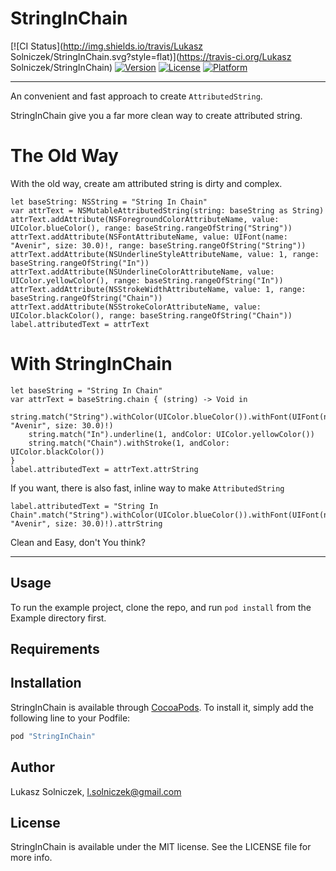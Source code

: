 # StringInChain

[![CI Status](http://img.shields.io/travis/Lukasz Solniczek/StringInChain.svg?style=flat)](https://travis-ci.org/Lukasz Solniczek/StringInChain)
[![Version](https://img.shields.io/cocoapods/v/StringInChain.svg?style=flat)](http://cocoapods.org/pods/StringInChain)
[![License](https://img.shields.io/cocoapods/l/StringInChain.svg?style=flat)](http://cocoapods.org/pods/StringInChain)
[![Platform](https://img.shields.io/cocoapods/p/StringInChain.svg?style=flat)](http://cocoapods.org/pods/StringInChain)

----

An convenient and fast approach to create `AttributedString`.

StringInChain give you a far more clean way to create attributed string.

# The Old Way

With the old way, create am attributed string is dirty and complex.

```
let baseString: NSString = "String In Chain"
var attrText = NSMutableAttributedString(string: baseString as String)
attrText.addAttribute(NSForegroundColorAttributeName, value: UIColor.blueColor(), range: baseString.rangeOfString("String"))
attrText.addAttribute(NSFontAttributeName, value: UIFont(name: "Avenir", size: 30.0)!, range: baseString.rangeOfString("String"))
attrText.addAttribute(NSUnderlineStyleAttributeName, value: 1, range: baseString.rangeOfString("In"))
attrText.addAttribute(NSUnderlineColorAttributeName, value: UIColor.yellowColor(), range: baseString.rangeOfString("In"))
attrText.addAttribute(NSStrokeWidthAttributeName, value: 1, range: baseString.rangeOfString("Chain"))
attrText.addAttribute(NSStrokeColorAttributeName, value: UIColor.blackColor(), range: baseString.rangeOfString("Chain"))
label.attributedText = attrText
```

# With StringInChain

```
let baseString = "String In Chain"
var attrText = baseString.chain { (string) -> Void in
    string.match("String").withColor(UIColor.blueColor()).withFont(UIFont(name: "Avenir", size: 30.0)!)
    string.match("In").underline(1, andColor: UIColor.yellowColor())
    string.match("Chain").withStroke(1, andColor: UIColor.blackColor())
}
label.attributedText = attrText.attrString
```

If you want, there is also fast, inline way to make `AttributedString`

```
label.attributedText = "String In Chain".match("String").withColor(UIColor.blueColor()).withFont(UIFont(name: "Avenir", size: 30.0)!).attrString
```

Clean and Easy, don't You think?


----

## Usage

To run the example project, clone the repo, and run `pod install` from the Example directory first.

## Requirements

## Installation

StringInChain is available through [CocoaPods](http://cocoapods.org). To install
it, simply add the following line to your Podfile:

```ruby
pod "StringInChain"
```

## Author

Lukasz Solniczek, l.solniczek@gmail.com

## License

StringInChain is available under the MIT license. See the LICENSE file for more info.
